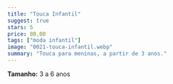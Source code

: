 ```yaml
---
title: "Touca Infantil"
suggest: true
stars: 5
price: 80,00
tags: ["moda infantil"]
image: "0021-touca-infantil.webp"
summary: "Touca para meninas, a partir de 3 anos."
---
```


**Tamanho:** 3 a 6 anos

